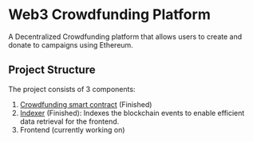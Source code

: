 # Web3 Crowdfunding Platform
A Decentralized Crowdfunding platform that allows users to create and donate to campaigns using Ethereum.
## Project Structure
The project consists of 3 components:
1. [Crowdfunding smart contract](https://github.com/YousefMedhat56/web3-crowdfunding-platform/tree/main/packages/contracts#crowdfunding-smart-contract) (Finished)
2. [Indexer](https://github.com/YousefMedhat56/web3-crowdfunding-platform/tree/main/packages/indexer#crowdfunding-subquery-indexer) (Finished): Indexes the blockchain events to enable efficient data retrieval for the frontend.
3. Frontend (currently working on)
